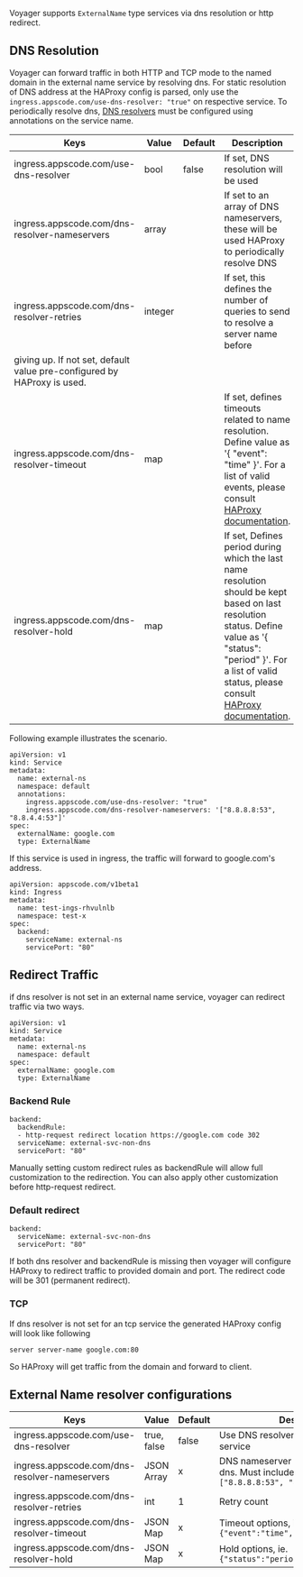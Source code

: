 Voyager supports `ExternalName` type services via dns resolution or http redirect.

## DNS Resolution
Voyager can forward traffic in both HTTP and TCP mode to the named domain in the external name
service by resolving dns. For static resolution of DNS address at the HAProxy config is parsed,
only use the `ingress.appscode.com/use-dns-resolver: "true"` on respective service. To periodically resolve
dns, [DNS resolvers](https://cbonte.github.io/haproxy-dconv/1.7/configuration.html#5.3) must be configured using annotations on the service name.

|  Keys  |   Value  |  Default |  Description |
|--------|-----------|----------|-------------|
| ingress.appscode.com/use-dns-resolver | bool | false | If set, DNS resolution will be used |
| ingress.appscode.com/dns-resolver-nameservers | array | | If set to an array of DNS nameservers, these will be used HAProxy to periodically resolve DNS |
| ingress.appscode.com/dns-resolver-retries | integer | | If set, this defines the number of queries to send to resolve a server name before
giving up. If not set, default value pre-configured by HAProxy is used. |
| ingress.appscode.com/dns-resolver-timeout | map | | If set, defines timeouts related to name resolution. Define value as '{ "event": "time" }'. For a list of valid events, please consult [HAProxy documentation](https://cbonte.github.io/haproxy-dconv/1.7/configuration.html#5.3.2-timeout). |
| ingress.appscode.com/dns-resolver-hold | map | | If set, Defines period during which the last name resolution should be kept based on last resolution status. Define value as '{ "status": "period" }'. For a list of valid status, please consult [HAProxy documentation](https://cbonte.github.io/haproxy-dconv/1.7/configuration.html#5.3.2-hold). |

Following example illustrates the scenario.

```
apiVersion: v1
kind: Service
metadata:
  name: external-ns
  namespace: default
  annotations:
    ingress.appscode.com/use-dns-resolver: "true"
    ingress.appscode.com/dns-resolver-nameservers: '["8.8.8.8:53", "8.8.4.4:53"]'
spec:
  externalName: google.com
  type: ExternalName
```

If this service is used in ingress, the traffic will forward to google.com's address.

```
apiVersion: appscode.com/v1beta1
kind: Ingress
metadata:
  name: test-ings-rhvulnlb
  namespace: test-x
spec:
  backend:
    serviceName: external-ns
    servicePort: "80"
```

## Redirect Traffic
if dns resolver is not set in an external name service, voyager can redirect traffic via two ways.

```
apiVersion: v1
kind: Service
metadata:
  name: external-ns
  namespace: default
spec:
  externalName: google.com
  type: ExternalName
```

### Backend Rule
```
backend:
  backendRule:
  - http-request redirect location https://google.com code 302
  serviceName: external-svc-non-dns
  servicePort: "80"
```
Manually setting custom redirect rules as backendRule will allow full customization to the redirection. You can also apply other customization before
http-request redirect.

### Default redirect
```
backend:
  serviceName: external-svc-non-dns
  servicePort: "80"
```
If both dns resolver and backendRule is missing then voyager will configure HAProxy to redirect traffic to provided domain and port.
The redirect code will be 301 (permanent redirect).

### TCP
If dns resolver is not set for an tcp service the generated HAProxy config will look like following

```
server server-name google.com:80
```

So HAProxy will get traffic from the domain and forward to client.

## External Name resolver configurations

|  Keys  |   Value  |  Default |  Description |
|--------|-----------|----------|--------------|
| ingress.appscode.com/use-dns-resolver | true, false | false | Use DNS resolver for this external name service |
| ingress.appscode.com/dns-resolver-nameservers | JSON Array | x | DNS nameserver to be used to resolve dns. Must include port. ie `["8.8.8.8:53", "8.8.4.4:53"]` |
| ingress.appscode.com/dns-resolver-retries | int | 1 | Retry count |
| ingress.appscode.com/dns-resolver-timeout | JSON Map | x | Timeout options, ie.  `{"event":"time","event":"time"}` |
| ingress.appscode.com/dns-resolver-hold | JSON Map | x | Hold options, ie.  `{"status":"period","status":"period"}` |